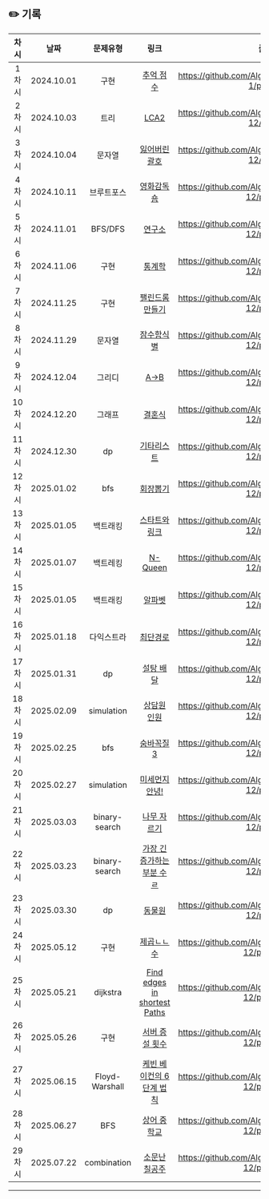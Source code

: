 ## ✏️ 기록

|  차시  |     날짜     |  문제유형   |                                    링크                                     |                         풀이                          |
|:----:|:----------:|:-------:|:-------------------------------------------------------------------------:|:---------------------------------------------------:|
| 1차시  | 2024.10.01 |   구현    | [추억 점수](https://school.programmers.co.kr/learn/courses/30/lessons/176963) | https://github.com/AlgoLeadMe/AlgoLeadMe-1/pull/35  |
| 2차시  | 2024.10.03 |   트리    | [LCA2](https://school.programmers.co.kr/learn/courses/30/lessons/176963)  | https://github.com/AlgoLeadMe/AlgoLeadMe-12/pull/7  |
| 3차시  | 2024.10.04 |   문자열   |              [잃어버린 괄호](https://www.acmicpc.net/problem/1541)              | https://github.com/AlgoLeadMe/AlgoLeadMe-12/pull/9  |
| 4차시  | 2024.10.11 |  브루트포스  |              [영화감독 숌](https://www.acmicpc.net/problem/1436)               | https://github.com/AlgoLeadMe/AlgoLeadMe-12/pull/15 |
| 5차시  | 2024.11.01 | BFS/DFS |               [연구소](https://www.acmicpc.net/problem/14502)                | https://github.com/AlgoLeadMe/AlgoLeadMe-12/pull/17 |
| 6차시  | 2024.11.06 |   구현    |                [통계학](https://www.acmicpc.net/problem/2108)                | https://github.com/AlgoLeadMe/AlgoLeadMe-12/pull/23 |
| 7차시  | 2024.11.25 |   구현    |             [팰린드롬 만들기](https://www.acmicpc.net/problem/1213)              | https://github.com/AlgoLeadMe/AlgoLeadMe-12/pull/31 |
| 8차시  | 2024.11.29 |   문자열   |               [잠수함식별](https://www.acmicpc.net/problem/2671)               | https://github.com/AlgoLeadMe/AlgoLeadMe-12/pull/35 |
| 9차시  | 2024.12.04 |   그리디   |               [A->B](https://www.acmicpc.net/problem/16953)               | https://github.com/AlgoLeadMe/AlgoLeadMe-12/pull/39 |
| 10차시 | 2024.12.20 |   그래프   |                [결혼식](https://www.acmicpc.net/problem/5567)                | https://github.com/AlgoLeadMe/AlgoLeadMe-12/pull/40 |
| 11차시 | 2024.12.30 |   dp    |               [기타리스트](https://www.acmicpc.net/problem/1495)               | https://github.com/AlgoLeadMe/AlgoLeadMe-12/pull/49 |
| 12차시 | 2025.01.02 |   bfs   |               [회장뽑기](https://www.acmicpc.net/problem/2660)                | https://github.com/AlgoLeadMe/AlgoLeadMe-12/pull/50 |
| 13차시 | 2025.01.05 |  백트래킹   |             [스타트와 링크](https://www.acmicpc.net/problem/14889)              | https://github.com/AlgoLeadMe/AlgoLeadMe-12/pull/52 |
| 14차시 | 2025.01.07 |  백트레킹   |              [N-Queen](https://www.acmicpc.net/problem/9663)              | https://github.com/AlgoLeadMe/AlgoLeadMe-12/pull/53 |
| 15차시 | 2025.01.05 |  백트래킹   |             [알파벳](https://www.acmicpc.net/problem/1987)              | https://github.com/AlgoLeadMe/AlgoLeadMe-12/pull/60 |
| 16차시 | 2025.01.18 |  다익스트라   |             [최단경로](https://www.acmicpc.net/problem/1753)              | https://github.com/AlgoLeadMe/AlgoLeadMe-12/pull/62 |
| 17차시 | 2025.01.31 |  dp   |             [설탕 배달](https://www.acmicpc.net/problem/2839)              | https://github.com/AlgoLeadMe/AlgoLeadMe-12/pull/68 |
| 18차시 | 2025.02.09 |  simulation   |             [상담원 인원](https://school.programmers.co.kr/learn/courses/30/lessons/214288)              | https://github.com/AlgoLeadMe/AlgoLeadMe-12/pull/70 |
| 19차시 | 2025.02.25 |  bfs   |             [숨바꼭질 3](https://school.programmers.co.kr/learn/courses/30/lessons/13549)              | https://github.com/AlgoLeadMe/AlgoLeadMe-12/pull/76 |
| 20차시 | 2025.02.27 |  simulation   |             [미세먼지 안녕!](https://school.programmers.co.kr/learn/courses/30/lessons/17144)              | https://github.com/AlgoLeadMe/AlgoLeadMe-12/pull/79 |
| 21차시 | 2025.03.03 |  binary-search   |             [나무 자르기](https://www.acmicpc.net/problem/2805)              | https://github.com/AlgoLeadMe/AlgoLeadMe-12/pull/82 |
| 22차시 | 2025.03.23 | binary-search | [가장 긴 증가하는 부분 수ㄹ](https://www.acmicpc.net/problem/12015) | https://github.com/AlgoLeadMe/AlgoLeadMe-12/pull/87 |
| 23차시 | 2025.03.30 | dp | [동물원](https://www.acmicpc.net/problem/1309) | https://github.com/AlgoLeadMe/AlgoLeadMe-12/pull/89 |
| 24차시 | 2025.05.12 | 구현 | [제곱ㄴㄴ수](https://www.acmicpc.net/problem/1016) | https://github.com/AlgoLeadMe/AlgoLeadMe-12/pull/101 |
| 25차시 | 2025.05.21 | dijkstra | [Find edges in shortest Paths](https://leetcode.com/problems/find-edges-in-shortest-paths/description/) | https://github.com/AlgoLeadMe/AlgoLeadMe-12/pull/104 |
| 26차시 | 2025.05.26 | 구현 | [서버 증설 횟수](https://school.programmers.co.kr/learn/courses/30/lessons/389479?language=java) | https://github.com/AlgoLeadMe/AlgoLeadMe-12/pull/106 |
| 27차시 | 2025.06.15 | Floyd-Warshall | [케빈 베이컨의 6단계 법칙](https://www.acmicpc.net/problem/1389) | https://github.com/AlgoLeadMe/AlgoLeadMe-12/pull/113 |
| 28차시 | 2025.06.27 | BFS | [상어 중학교](https://www.acmicpc.net/problem/21609) | https://github.com/AlgoLeadMe/AlgoLeadMe-12/pull/115 |
| 29차시 | 2025.07.22 | combination | [소문난 칠공주](https://www.acmicpc.net/problem/1941) | https://github.com/AlgoLeadMe/AlgoLeadMe-12/pull/119 |
---
